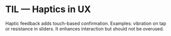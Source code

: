 # TIL — Haptics in UX

Haptic feedback adds touch-based confirmation.
Examples: vibration on tap or resistance in sliders.
It enhances interaction but should not be overused.
